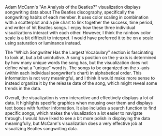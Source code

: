 Adam McCann's "An Analysis of the Beatles?" visualization displays songwriting data
about The Beatles discography, specifically the songwriting habits of each member.
It uses color scaling in combination with a scatterplot and a pie chart to link
together the success, time period, and writer of hit Beatles songs. I enjoy how
these three individual visualizations interact with each other. However, I think the
rainbow color scale is a bit difficult to interpret. I would have preferred it to be on
a scale using saturation or luminance instead.

The "Which Songwriter Has the Largest Vocabulary" section is fascinating to look at, but 
a bit unintuitive. A song's position on the y-axis is determined by how many unique words
the song has, but the visualization does not define what a "unique" word is. The songs
to be organized on the x-axis (within each individual songwriter's chart) in alphabetical
order. This information is not very meaningful, and I think it would make more sense to
instead organize it by the release date of the song, which might reveal some trends in
the data.

Overall, the visualization is very interactive and effectively displays a lot of data.
It highlights specific graphics when mousing over them and displays text boxes with
further information. It also includes a search function to find specific songs, which
makes the visualization a lot easier to navigate through. I would have liked to see
a bit more polish in displaying the data meaningfully, but McCann's visualization
does a very effective job at visualizing Beatles songwriting data.